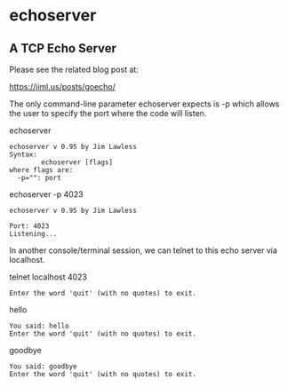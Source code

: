 # echoserver
## A TCP Echo Server

Please see the related blog post at:

https://jiml.us/posts/goecho/

The only command-line parameter echoserver expects is -p which allows the user to specify the port where the code will listen.

echoserver

    echoserver v 0.95 by Jim Lawless
    Syntax:
            echoserver [flags]
    where flags are:
      -p="": port

echoserver -p 4023

    echoserver v 0.95 by Jim Lawless
    
    Port: 4023
    Listening...

In another console/terminal session, we can telnet to this echo server via localhost.

telnet localhost 4023
    
    Enter the word 'quit' (with no quotes) to exit.

hello

    You said: hello
    Enter the word 'quit' (with no quotes) to exit.

goodbye

    You said: goodbye
    Enter the word 'quit' (with no quotes) to exit.

